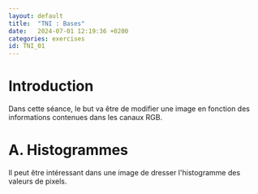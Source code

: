 ```yaml
---
layout: default
title:  "TNI : Bases"
date:   2024-07-01 12:19:36 +0200
categories: exercises
id: TNI_01
---
```


# Introduction

Dans cette séance, le but va être de modifier une image en fonction des informations contenues dans les canaux RGB.

# A. Histogrammes

Il peut être intéressant dans une image de dresser l'histogramme des valeurs de pixels. 

~~~

~~~